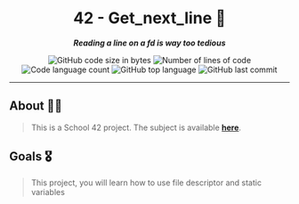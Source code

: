 <h1 align="center">
    42 - Get_next_line 📜
</h1> 
<p align="center">
	<b><i>Reading a line on a fd is way too tedious</i></b><br>
</p> 
<p align="center">
	<img alt="GitHub code size in bytes" src="https://img.shields.io/github/languages/code-size/arnaudderison/42-get_next_line?color=lightblue" />
	<img alt="Number of lines of code" src="https://img.shields.io/tokei/lines/github/arnaudderison/42-get_next_line?color=critical" />
	<img alt="Code language count" src="https://img.shields.io/github/languages/count/arnaudderison/42-get_next_line?color=yellow" />
	<img alt="GitHub top language" src="https://img.shields.io/github/languages/top/arnaudderison/42-get_next_line?color=blue" />
	<img alt="GitHub last commit" src="https://img.shields.io/github/last-commit/arnaudderison/42-get_next_line?color=green" />
</p>

---

## About 👨‍💻

> This is a School 42 project. The subject is available [**here**](https://github.com/arnaudderison/42-get_next_line/blob/main/en.subject.pdf).

## Goals 🎖
> This project, you will learn how to use file descriptor and static variables
